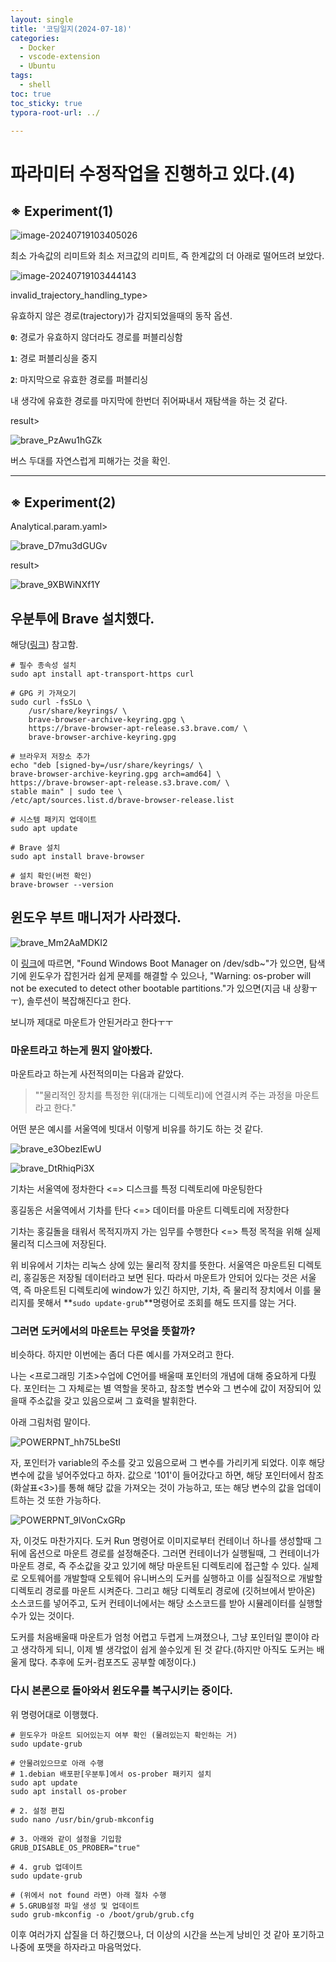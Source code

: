 ```yaml
---
layout: single
title: '코딩일지(2024-07-18)'
categories:
  - Docker
  - vscode-extension
  - Ubuntu
tags:
  - shell
toc: true
toc_sticky: true
typora-root-url: ../

---
```








# 파라미터 수정작업을 진행하고 있다.(4)



## ※ Experiment(1)

![image-20240719103405026](/images/2024-07-18-codinglog(133)/image-20240719103405026.png)

최소 가속값의 리미트와 최소 저크값의 리미트, 즉 한계값의 더 아래로 떨어뜨려 보았다.



![image-20240719103444143](/images/2024-07-18-codinglog(133)/image-20240719103444143.png)

invalid_trajectory_handling_type>

유효하지 않은 경로(trajectory)가 감지되었을때의 동작 옵션.

**`0`**: 경로가 유효하지 않더라도 경로를 퍼블리싱함

**`1`**: 경로 퍼블리싱을 중지

**`2`**: 마지막으로 유효한 경로를 퍼블리싱

내 생각에 유효한 경로를 마지막에 한번더 쥐어짜내서 재탐색을 하는 것 같다.



result>

![brave_PzAwu1hGZk](/images/2024-07-18-codinglog(133)/brave_PzAwu1hGZk.webp)

버스 두대를 자연스럽게 피해가는 것을 확인.



----

## ※ Experiment(2)

Analytical.param.yaml>

![brave_D7mu3dGUGv](/images/2024-07-18-codinglog(133)/brave_D7mu3dGUGv.webp)

result>

![brave_9XBWiNXf1Y](/images/2024-07-18-codinglog(133)/brave_9XBWiNXf1Y.webp)



## 우분투에 Brave 설치했다.

해당([링크](https://ko.linux-console.net/?p=14866)) 참고함.

```shell
# 필수 종속성 설치
sudo apt install apt-transport-https curl

# GPG 키 가져오기
sudo curl -fsSLo \
    /usr/share/keyrings/ \
    brave-browser-archive-keyring.gpg \
    https://brave-browser-apt-release.s3.brave.com/ \
    brave-browser-archive-keyring.gpg

# 브라우저 저장소 추가
echo "deb [signed-by=/usr/share/keyrings/ \
brave-browser-archive-keyring.gpg arch=amd64] \
https://brave-browser-apt-release.s3.brave.com/ \
stable main" | sudo tee \
/etc/apt/sources.list.d/brave-browser-release.list

# 시스템 패키지 업데이트
sudo apt update

# Brave 설치
sudo apt install brave-browser

# 설치 확인(버전 확인)
brave-browser --version
```



## 윈도우 부트 매니저가 사라졌다.

![brave_Mm2AaMDKI2](/images/2024-07-18-codinglog(133)/brave_Mm2AaMDKI2.webp)

 이 [링크](https://pravusid.kr/linux/2021/03/13/windows-disappeared-from-grub.html)에 따르면, "Found Windows Boot Manager on /dev/sdb~"가 있으면, 탐색기에 윈도우가 잡힌거라 쉽게 문제를 해결할 수 있으나, "Warning: os-prober will not be executed to detect other bootable partitions."가 있으면(지금 내 상황ㅜㅜ), 솔루션이 복잡해진다고 한다.

보니까 제대로 마운트가 안된거라고 한다ㅜㅜ



### 마운트라고 하는게 뭔지 알아봤다.

마운트라고 하는게 사전적의미는 다음과 같았다.

> ""물리적인 장치를 특정한 위(대개는 디렉토리)에 연결시켜 주는 과정을 마운트라고 한다."



어떤 분은 예시를 서울역에 빗대서 이렇게 비유를 하기도 하는 것 같다.

![brave_e3ObezIEwU](/images/2024-07-18-codinglog(133)/brave_e3ObezIEwU.webp)

![brave_DtRhiqPi3X](/images/2024-07-18-codinglog(133)/brave_DtRhiqPi3X.webp)

기차는 서울역에 정차한다 <=> 디스크를 특정 디렉토리에 마운팅한다

홍길동은 서울역에서 기차를 탄다 <=> 데이터를 마운트 디렉토리에 저장한다

기차는 홍길돌을 태워서 목적지까지 가는 임무를 수행한다 <=> 특정 목적을 위해 실제 물리적 디스크에 저장된다.



위 비유에서 기차는 리눅스 상에 있는 물리적 장치를 뜻한다. 서울역은 마운트된 디렉토리, 홍길동은 저장될 데이터라고 보면 된다. 따라서 마운트가 안되어 있다는 것은 서울역, 즉 마운트된 디렉토리에 window가 있긴 하지만, 기차, 즉 물리적 장치에서 이를 물리지를 못해서 **`sudo update-grub`**명령어로 조회를 해도 뜨지를 않는 거다.



### 그러면 도커에서의 마운트는 무엇을 뜻할까?

비슷하다. 하지만 이번에는 좀더 다른 예시를 가져오려고 한다.

나는 <프로그래밍 기초>수업에 C언어를 배울때 포인터의 개념에 대해 중요하게 다뤘다. 포인터는 그 자체로는 별 역할을 못하고, 참조할 변수와 그 변수에 값이 저장되어 있을때 주소값을 갖고 있음으로써 그 효력을 발휘한다.

아래 그림처럼 말이다.

![POWERPNT_hh75LbeStI](/images/2024-07-18-codinglog(133)/POWERPNT_hh75LbeStI.webp)

자, 포인터가 variable의 주소를 갖고 있음으로써 그 변수를 가리키게 되었다. 이후 해당 변수에 값을 넣어주었다고 하자. 값으로 '101'이 들어갔다고 하면, 해당 포인터에서 참조(화살표<3>)를 통해 해당 값을 가져오는 것이 가능하고, 또는 해당 변수의 값을 업데이트하는 것 또한 가능하다.

![POWERPNT_9lVonCxGRp](/images/2024-07-18-codinglog(133)/POWERPNT_9lVonCxGRp.webp)

자, 이것도 마찬가지다. 도커 Run 명령어로 이미지로부터 컨테이너 하나를 생성할때 그 뒤에 옵션으로 마운트 경로를 설정해준다. 그러면 컨테이너가 실행될때, 그 컨테이너가 마운트 경로, 즉 주소값을 갖고 있기에 해당 마운트된 디렉토리에 접근할 수 있다. 실제로 오토웨어를 개발할때 오토웨어 유니버스의 도커를 실행하고 이를 실질적으로 개발할 디렉토리 경로를 마운트 시켜준다. 그리고 해당 디렉토리 경로에 (깃허브에서 받아온) 소스코드를 넣어주고, 도커 컨테이너에서는 해당 소스코드를 받아 시뮬레이터를 실행할수가 있는 것이다.

도커를 처음배울때 마운트가 엄청 어렵고 두렵게 느껴졌으나, 그냥 포인터일 뿐이야 라고 생각하게 되니, 이제 별 생각없이 쉽게 쓸수있게 된 것 같다.(하지만 아직도 도커는 배울게 많다. 추후에 도커-컴포즈도 공부할 예정이다.)



### 다시 본론으로 돌아와서 윈도우를 복구시키는 중이다.

위 명령어대로 이행했다.

```shell
# 윈도우가 마운트 되어있는지 여부 확인 (물려있는지 확인하는 거)
sudo update-grub

# 안물려있으므로 아래 수행
# 1.debian 배포판[우분투]에서 os-prober 패키지 설치
sudo apt update
sudo apt install os-prober

# 2. 설정 편집
sudo nano /usr/bin/grub-mkconfig

# 3. 아래와 같이 설정을 기입함
GRUB_DISABLE_OS_PROBER="true"

# 4. grub 업데이트
sudo update-grub

# (위에서 not found 라면) 아래 절차 수행
# 5.GRUB설정 파일 생성 및 업데이트
sudo grub-mkconfig -o /boot/grub/grub.cfg
```



이후 여러가지 삽질을 더 하긴했으나, 더 이상의 시간을 쓰는게 낭비인 것 같아 포기하고 나중에 포맷을 하자라고 마음먹었다.




